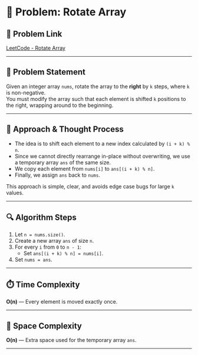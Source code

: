 # 🔄 Problem: Rotate Array

## 🔗 Problem Link  
[LeetCode - Rotate Array](https://leetcode.com/problems/rotate-array/)

---

## 📄 Problem Statement  
Given an integer array `nums`, rotate the array to the **right** by `k` steps, where `k` is non-negative.  
You must modify the array such that each element is shifted `k` positions to the right, wrapping around to the beginning.

---

## 🧠 Approach & Thought Process  
- The idea is to shift each element to a new index calculated by `(i + k) % n`.
- Since we cannot directly rearrange in-place without overwriting, we use a temporary array `ans` of the same size.
- We copy each element from `nums[i]` to `ans[(i + k) % n]`.
- Finally, we assign `ans` back to `nums`.

This approach is simple, clear, and avoids edge case bugs for large `k` values.

---

## 🔍 Algorithm Steps  
1. Let `n = nums.size()`.
2. Create a new array `ans` of size `n`.
3. For every `i` from `0` to `n - 1`:
   - Set `ans[(i + k) % n] = nums[i]`.
4. Set `nums = ans`.

---

## ⏱️ Time Complexity  
**O(n)** — Every element is moved exactly once.

---

## 🧮 Space Complexity  
**O(n)** — Extra space used for the temporary array `ans`.

---
